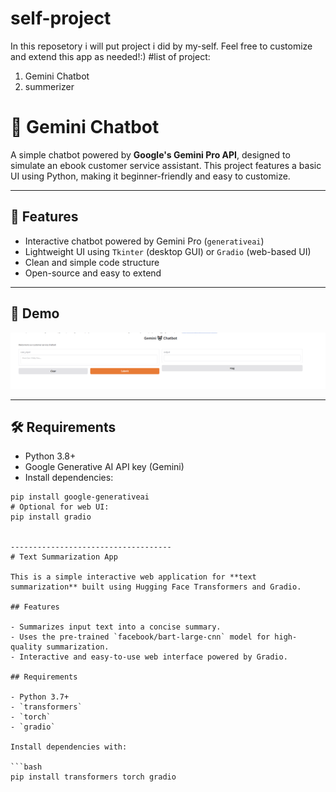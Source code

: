 # self-project
In this reposetory i will put project i did by my-self. Feel free to customize and extend this app as needed!:)
#list of project:
1. Gemini Chatbot
2. summerizer

# 🤖 Gemini Chatbot

A simple chatbot powered by **Google's Gemini Pro API**, designed to simulate an ebook customer service assistant. This project features a basic UI using Python, making it beginner-friendly and easy to customize.

---

## 📌 Features

- Interactive chatbot powered by Gemini Pro (`generativeai`)
- Lightweight UI using `Tkinter` (desktop GUI) or `Gradio` (web-based UI)
- Clean and simple code structure
- Open-source and easy to extend

---

## 🚀 Demo

![chatbot demo screenshot](https://github.com/narges-d/self-project/blob/main/ChatBot/chatbot.PNG)

---

## 🛠️ Requirements

- Python 3.8+
- Google Generative AI API key (Gemini)
- Install dependencies:

```
pip install google-generativeai
# Optional for web UI:
pip install gradio


------------------------------------
# Text Summarization App

This is a simple interactive web application for **text summarization** built using Hugging Face Transformers and Gradio.

## Features

- Summarizes input text into a concise summary.
- Uses the pre-trained `facebook/bart-large-cnn` model for high-quality summarization.
- Interactive and easy-to-use web interface powered by Gradio.

## Requirements

- Python 3.7+
- `transformers`
- `torch`
- `gradio`

Install dependencies with:

```bash
pip install transformers torch gradio

